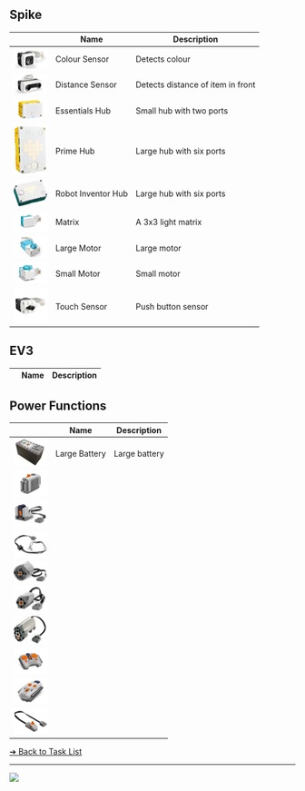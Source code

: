 
## Spike

|   | Name | Description |
| - | - | - |
| <img src="spike/color-sensor.png" width="60"> | Colour Sensor | Detects colour |
| <img src="spike/distance-sensor.png" width="60"> | Distance Sensor | Detects distance of item in front |
| <img src="spike/hub-essentials.png" width="60"> | Essentials Hub | Small hub with two ports |
| <img src="spike/hub-prime.jpeg" width="60"> | Prime Hub | Large hub with six ports |
| <img src="spike/hub-robot-inventor.jpeg" width="60"> | Robot Inventor Hub | Large hub with six ports |
| <img src="spike/matrix.png" width="60"> | Matrix | A 3x3 light matrix | 
| <img src="spike/motor-large.png" width="60"> | Large Motor | Large motor |
| <img src="spike/motor-small.png" width="60"> | Small Motor | Small motor |
| <img src="spike/touch-sensor.jpeg" width="60"> | Touch Sensor | Push button sensor |

## EV3

|   | Name | Description |
| - | - | - |

## Power Functions

|   | Name | Description |
| - | - | - |
| <img src="power-functions/battery-large.jpeg" width="60"> | Large Battery | Large battery |
| <img src="power-functions/battery-small.jpeg" width="60"> | 
| <img src="power-functions/infrarred.jpeg" width="60"> | 
| <img src="power-functions/lights.jpeg" width="60"> | 
| <img src="power-functions/motor-large.jpg" width="60"> | 
| <img src="power-functions/motor-small.jpeg" width="60"> | 
| <img src="power-functions/motor-steering.jpeg" width="60"> | 
| <img src="power-functions/remote-large.jpeg" width="60"> | 
| <img src="power-functions/remote-small.jpeg" width="60"> | 
| <img src="power-functions/switch.jpeg" width="60"> | 

[&#10132; Back to Task List](/)

---

<a href="https://brickmmo.com">
<img src="https://brickmmo.com/images/brickmmo-logo-horizontal.jpg" width="100">
</a>
